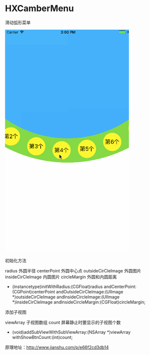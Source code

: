 # HXCamberMenu
滑动弧形菜单

![image](https://github.com/xuuhan/HXCamberMenu/blob/master/HXCamberMenu/Assets.xcassets/menu.gif)

初始化方法

radius 外圆半径
centerPoint 外圆中心点
outsideCirCleImage 外圆图片
insideCirCleImage 内圆图片
circleMargin 外圆和内圆距离

- (instancetype)initWithRadius:(CGFloat)radius andCenterPoint:(CGPoint)centerPoint andOutsideCirCleImage:(UIImage *)outsideCirCleImage andInsideCircleImage:(UIImage *)insideCirCleImage andInsideCircleMargin:(CGFloat)circleMargin;

添加子视图

viewArray 子视图数组
count 屏幕静止时要显示的子视图个数

- (void)addSubViewWithSubViewArray:(NSArray *)viewArray withShowBtnCount:(int)count;


原理地址：http://www.jianshu.com/p/e66f2cd3db14
